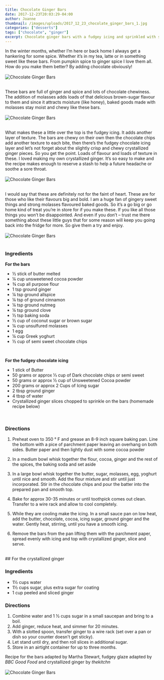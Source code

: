 ```yaml
---
title: Chocolate Ginger Bars
date: 2017-12-23T20:03:29-04:00
author: Joanne
thumbnail: /images/uploads/2017_12_23_chocolate_ginger_bars_1.jpg
categories: ["desserts"]
tags: ["chocolate", "ginger"]
excerpt: Chocolate ginger bars with a fudgey icing and sprinkled with some homeade crystallized ginger
---
```


In the winter months, whether I’m here or back home I always get a hankering for some spice. Whether it’s in my tea, latte or in something sweet like these bars. From pumpkin spice to ginger spice I love them all. How do you make them better? By adding chocolate obviously!
<br>
<br>
![Chocolate Ginger Bars](/images/uploads/2017_12_23_chocolate_ginger_bars_2.jpg)
<br>
<br>

These bars are full of ginger and spice and lots of chocolate chewiness. The addition of molasses adds loads of that delicious brown-sugar flavour to them and since it attracts moisture (like honey), baked goods made with molasses stay moist and chewy like these bars.
<br>
<br>
![Chocolate Ginger Bars](/images/uploads/2017_12_23_chocolate_ginger_bars_3.jpg)
<br>
<br>

What makes these a little over the top is the fudgey icing. It adds another layer of texture. The bars are chewy on their own then the chocolate chips add another texture to each bite, then there’s the fudgey chocolate icing layer and let’s not forget about the slightly crisp and chewy crystallized ginger pieces. So you get the point. Loads of flavour and loads of texture in these.  I loved making my own crystallized ginger. It’s so easy to make and the recipe makes enough to reserve a stash to help a future headache or soothe a sore throat.
<br>
<br>
![Chocolate Ginger Bars](/images/uploads/2017_12_23_chocolate_ginger_bars_4.jpg)
<br>
<br>

I would say that these are definitely not for the faint of heart. These are for those who like their flavours big and bold. I am a huge fan of gingery sweet things and strong molasses flavoured baked goods. So it’s a go big or go home kind of treat you’re in store for if you make these. If you like all those things you won’t be disappointed. And even if you don’t – trust me there something about these little guys that for some reason will keep you going back into the fridge for more. So give them a try and enjoy.
<br>
<br>
![Chocolate Ginger Bars](/images/uploads/2017_12_23_chocolate_ginger_bars_5.jpg)
<br>
<br>

### Ingredients

**For the bars**

* &frac12; stick of butter melted
* &frac14; cup unsweetened cocoa powder
* &frac34; cup all purpose flour
* 1 tsp ground ginger
* ¼ tsp ground allspice
* ¼ tsp of ground cinnamon
* ¼ tsp ground nutmeg
* ¼ tsp ground clove
* &frac12; tsp baking soda
* &frac12; cup of coconut sugar or brown sugar
* &frac14; cup unsulfured molasses
* 1 egg
* &frac14; cup Greek yoghurt
* &frac12; cup of semi sweet chocolate chips
<br>

**For the fudgey chocolate icing**

* 1 stick of Butter
* 50 grams or approx &frac13; cup of  Dark chocolate chips or semi sweet
* 50 grams or approx &frac12; cup of Unsweetened Cocoa powder
* 200 grams or approx 2 Cups of Icing sugar
* 2 tbsp ground ginger
* 4 tbsp of water
* Crystallized ginger slices chopped to sprinkle on the bars (homemade recipe below)
<br>

### Directions

1. Preheat oven to 350 &deg; F and grease an 8-9 inch square baking pan. Line the bottom with a pice of parchment paper leaving an overhang on both sides. Butter paper and then lightly dust with some cocoa powder

1. In a medium bowl whisk together the flour, cocoa, ginger and the rest of the spices, the baking soda and set aside

1. In a large bowl whisk together the butter, sugar, molasses, egg, yoghurt until nice and smooth. Add the flour mixture and stir until just incorporated. Stir in the chocolate chips and pour the batter into the prepared pan and smooth top.

1. Bake for approx 30-35 minutes or until toothpick comes out clean. Transfer to a wire rack and allow to cool completely.

1. While they are cooling make the icing. In a small sauce pan on low heat, add the butter, chocolate, cocoa, icing sugar, ground ginger and the water. Gently heat, stirring, until you have a smooth icing.

1. Remove the bars from the pan lifting them with the parchment paper, spread evenly with icing and top with crystallized ginger, slice and serve.  

<br>
## For the crystallized ginger

### Ingredients

* 1&frac12; cups water
* 1&frac12; cups sugar, plus extra sugar for coating
* 1 cup peeled and sliced ginger  

### Directions

1. Combine water and 1 &frac12; cups sugar in a small saucepan and bring to a boil.
1. Add ginger, reduce heat, and simmer for 20 minutes.
1. With a slotted spoon, transfer ginger to a wire rack (set over a pan or dish so your counter doesn't get sticky).
1. Let stand until dry, and then roll slices in additional sugar.
1. Store in an airtight container for up to three months.  

Recipe for the bars adapted by Martha Stewart, fudgey glaze adapted by *BBC Good Food* and crystallized ginger by *thekitchn*
<br>
<br>
![Chocolate Ginger Bars](/images/uploads/2017_12_23_chocolate_ginger_bars_6.jpg)
